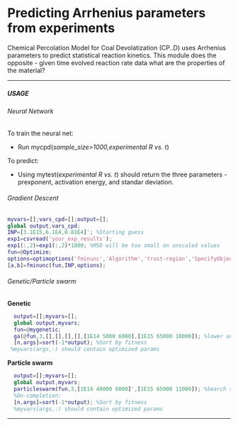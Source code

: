 # Predicting Arrhenius parameters from experiments

Chemical Percolation Model for Coal Devolatization (CP..D) uses Arrhenius parameters to predict statistical reaction kinetics. This module does the opposite - given time evolved reaction rate data what are the properties of the material?

---
##### **USAGE**
###### Neural Network
To train the neural net:
* Run mycpd(*sample_size>1000,experimental R vs. t*)

To predict:
* Using mytest(*experimental R vs. t*) should return the three parameters - prexponent, activation energy, and standar deviation.

###### Gradient Descent

  ```matlab
  myvars=[];vars_cpd=[];output=[]; 
  global output,vars_cpd;
  INP=[3.1E15,6.1E4,0.81E4]'; %Starting guess
  exp1=csvread('your_exp_results');
  exp1(:,2)=exp1(:,2)*1000; %MSD will be too small on unscaled values
  fun=@Optimize;
  options=optimoptions('fminunc','Algorithm','trust-region','SpecifyObjectiveGradient',true,'OptimalityTolerance', 0.5e-5);
  [a,b]=fminunc(fun,INP,options);
  ```
###### Genetic/Particle swarm

**Genetic**
 ```matlab
   output=[];myvars=[];
   global output,myvars;
   fun=@mygenetic;
   ga(@fun,3,[],[],[],[],[1E14 5000 6000],[1E15 65000 10000]); %lower and upped bound search space values
   [n,args]=sort(-1*output); %Sort by fitness
  %myvars(args,:) should contain optimized params
```
**Particle swarm**
```matlab
  output=[];myvars=[];
  global output,myvars;
  particleswarm(fun,3,[1E14 40000 6000]',[1E15 65000 11000]); %Search space
  %On-completion:
  [n,args]=sort(-1*output); %Sort by fitness
  %myvars(args,:) should contain optimized params
```
---
